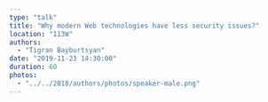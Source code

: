 ```yaml
---
type: "talk"
title: "Why modern Web technologies have less security issues?"
location: "113W"
authors:
  - "Tigran Bayburtsyan"
date: "2019-11-23 14:30:00"
duration: 60
photos:
  - "../../2018/authors/photos/speaker-male.png"
---
```

